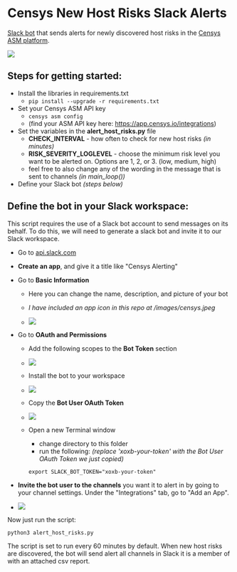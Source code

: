# Censys New Host Risks Slack Alerts
[Slack bot](https://slack.com/help/articles/115005265703-Create-a-bot-for-your-workspace) that sends alerts for newly discovered host risks in the [Censys ASM platform](https://censys.io/).

![](https://i.imgur.com/OqIWkPK.png)

## Steps for getting started:
- Install the libraries in requirements.txt
   - ```pip install --upgrade -r requirements.txt```
- Set your Censys ASM API key
   - ```censys asm config```
   - (find your ASM API key here: https://app.censys.io/integrations)
- Set the variables in the **alert_host_risks.py** file
   - **CHECK_INTERVAL** - how often to check for new host risks *(in minutes)*
   - **RISK_SEVERITY_LOGLEVEL** - choose the minimum risk level you want to be alerted on. Options are 1, 2, or 3. (low, medium, high)
   - feel free to also change any of the wording in the message that is sent to channels *(in main_loop())*
- Define your Slack bot *(steps below)*

## Define the bot in your Slack workspace:

   This script requires the use of a Slack bot account to send messages on its behalf. To do this, we will need to generate a slack bot and invite it to our Slack workspace.
   - Go to [api.slack.com](https://api.slack.com/apps?new_granular_bot_app=1)
   - **Create an app**, and give it a title like "Censys Alerting" 

   - Go to **Basic Information**
      - Here you can change the name, description, and picture of your bot
      - *I have included an app icon in this repo at /images/censys.jpeg*

      - ![](https://i.imgur.com/oznqMAz.png)

   - Go to **OAuth and Permissions**
      - Add the following scopes to the **Bot Token** section
      - ![](https://i.imgur.com/ulQc5Kb.png)
      
      - Install the bot to your workspace
      - ![](https://i.imgur.com/kgopkDc.png)

      - Copy the **Bot User OAuth Token**
      - ![](https://i.imgur.com/LRicxmu.png)

      - Open a new Terminal window
         - change directory to this folder
         - run the following: *(replace 'xoxb-your-token' with the Bot User OAuth Token we just copied)*
         ```
         export SLACK_BOT_TOKEN="xoxb-your-token"
         ```
   - **Invite the bot user to the channels** you want it to alert in by going to your channel settings. Under the "Integrations" tab, go to "Add an App".
   - ![](https://i.imgur.com/p4gkSm3.png)

Now just run the script:
``` 
python3 alert_host_risks.py
```

The script is set to run every 60 minutes by default. When new host risks are discovered, the bot will send alert all channels in Slack it is a member of with an attached csv report.
